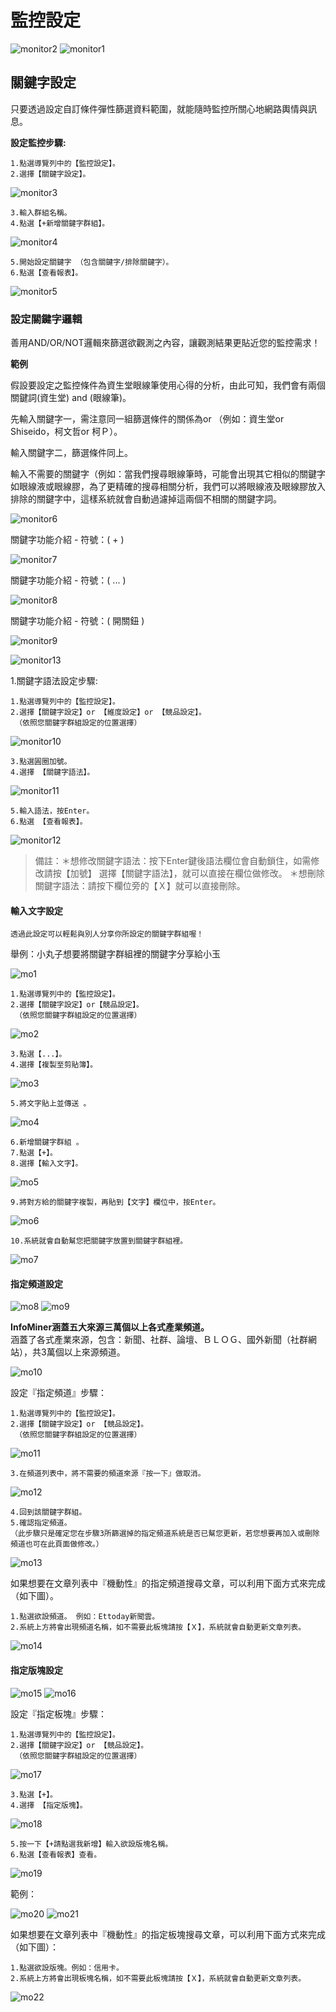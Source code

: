  # 監控設定

![monitor2](/site/img/monitor2.png)
![monitor1](/site/img/monitor1.png)

 ## 關鍵字設定

 只要透過設定自訂條件彈性篩選資料範圍，就能隨時監控所關心地網路輿情與訊息。

 **設定監控步驟:**
```
1.點選導覽列中的【監控設定】。
2.選擇【關鍵字設定】。
```

![monitor3](/site/img/monitor3.png)

```
3.輸入群組名稱。
4.點選【+新增關鍵字群組】。
```

![monitor4](/site/img/monitor4.png)

```
5.開始設定關鍵字 （包含關鍵字/排除關鍵字）。
6.點選【查看報表】。
```

![monitor5](/site/img/monitor5.png)

 ### 設定關鍵字邏輯

善用AND/OR/NOT邏輯來篩選欲觀測之內容，讓觀測結果更貼近您的監控需求！  

**範例**

假設要設定之監控條件為資生堂眼線筆使用心得的分析，由此可知，我們會有兩個關鍵詞(資生堂) and (眼線筆)。

先輸入關鍵字一，需注意同一組篩選條件的關係為or （例如：資生堂or Shiseido，柯文哲or 柯Ｐ）。

輸入關鍵字二，篩選條件同上。

輸入不需要的關鍵字（例如：當我們搜尋眼線筆時，可能會出現其它相似的關鍵字如眼線液或眼線膠，為了更精確的搜尋相關分析，我們可以將眼線液及眼線膠放入排除的關鍵字中，這樣系統就會自動過濾掉這兩個不相關的關鍵字詞。
 
![monitor6](/site/img/monitor6.png)

關鍵字功能介紹 - 符號：( + )

![monitor7](/site/img/monitor7.png)

關鍵字功能介紹 - 符號：( ... )

![monitor8](/site/img/monitor8.png)

關鍵字功能介紹 - 符號：(  開關鈕 )

![monitor9](/site/img/monitor9.png)

![monitor13](/site/img/monitor13.png)

1.關鍵字語法設定步驟:

```
1.點選導覽列中的【監控設定】。
2.選擇【關鍵字設定】or 【維度設定】or 【競品設定】。
 （依照您關鍵字群組設定的位置選擇）
```

![monitor10](/site/img/monitor10.png)

```
3.點選圓圈加號。
4.選擇 【關鍵字語法】。
```

![monitor11](/site/img/monitor11.png)

```
5.輸入語法，按Enter。
6.點選 【查看報表】。
```

![monitor12](/site/img/monitor12.png)

> 備註：＊想修改關鍵字語法：按下Enter鍵後語法欄位會自動鎖住，如需修改請按【加號】 選擇【關鍵字語法】，就可以直接在欄位做修改。
> ＊想刪除關鍵字語法：請按下欄位旁的【Ｘ】就可以直接刪除。

 #### 輸入文字設定
`透過此設定可以輕鬆與別人分享你所設定的關鍵字群組喔！`

舉例：小丸子想要將關鍵字群組裡的關鍵字分享給小玉

![mo1](/site/img/mo1.png)

```
1.點選導覽列中的【監控設定】。
2.選擇【關鍵字設定】or【競品設定】。
 （依照您關鍵字群組設定的位置選擇）
```

![mo2](/site/img/mo2.png)

```
3.點選【...】。
4.選擇【複製至剪貼簿】。
```

![mo3](/site/img/mo3.png)

```
5.將文字貼上並傳送 。
```

![mo4](/site/img/mo4.png)

```
6.新增關鍵字群組 。
7.點選【+】。
8.選擇【輸入文字】。
```

![mo5](/site/img/mo5.png)

```
9.將對方給的關鍵字複製，再貼到【文字】欄位中，按Enter。
```

![mo6](/site/img/mo6.png)

```
10.系統就會自動幫您把關鍵字放置到關鍵字群組裡。
```

![mo7](/site/img/mo7.png)

 #### 指定頻道設定
 
![mo8](/site/img/mo8.png)
![mo9](/site/img/mo9.png)

**InfoMiner涵蓋五大來源三萬個以上各式產業頻道。**  
涵蓋了各式產業來源，包含：新聞、社群、論壇、ＢＬＯＧ、國外新聞（社群網站），共3萬個以上來源頻道。

![mo10](/site/img/mo10.png)

設定『指定頻道』步驟：
```
1.點選導覽列中的【監控設定】。
2.選擇【關鍵字設定】or 【競品設定】。
 （依照您關鍵字群組設定的位置選擇）
```

![mo11](/site/img/mo11.avif)

```
3.在頻道列表中，將不需要的頻道來源『按一下』做取消。
```

![mo12](/site/img/mo12.avif)

```
4.回到該關鍵字群組。
5.確認指定頻道。
（此步驟只是確定您在步驟3所篩選掉的指定頻道系統是否已幫您更新，若您想要再加入或刪除頻道也可在此頁面做修改。）
```

![mo13](/site/img/mo13.png)

如果想要在文章列表中『機動性』的指定頻道搜尋文章，可以利用下面方式來完成（如下圖）。
```
1.點選欲設頻道。 例如：Ettoday新聞雲。
2.系統上方將會出現頻道名稱，如不需要此板塊請按【Ｘ】，系統就會自動更新文章列表。
```

![mo14](/site/img/mo14.png)



 #### 指定版塊設定
![mo15](/site/img/mo15.avif)
![mo16](/site/img/mo16.png)

設定『指定板塊』步驟：

```
1.點選導覽列中的【監控設定】。
2.選擇【關鍵字設定】or 【競品設定】。
 （依照您關鍵字群組設定的位置選擇）
```

![mo17](/site/img/mo17.avif)

```
3.點選【+】。
4.選擇 【指定版塊】。
```

![mo18](/site/img/mo18.avif)

```
5.按一下【+請點選我新增】輸入欲設版塊名稱。
6.點選【查看報表】查看。
```

![mo19](/site/img/mo19.png)

範例：

![mo20](/site/img/mo20.png)
![mo21](/site/img/mo21.avif)

如果想要在文章列表中『機動性』的指定板塊搜尋文章，可以利用下面方式來完成（如下圖）：

```
1.點選欲設版塊。例如：信用卡。
2.系統上方將會出現板塊名稱，如不需要此板塊請按【Ｘ】，系統就會自動更新文章列表。
```

![mo22](/site/img/mo22.png)


